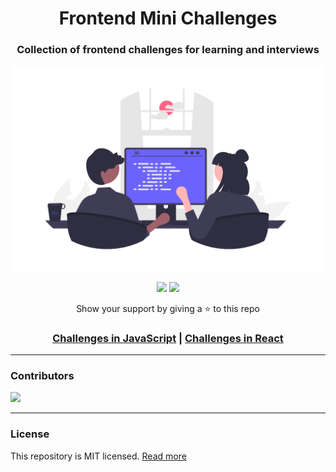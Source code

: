 <div align="center">
  <h1>Frontend Mini Challenges</h1>
  <h3>Collection of frontend challenges for learning and interviews</h3>
  <a href="https://sadanandpai.github.io/frontend-mini-challenges/"><img src="cover.png" alt="web programming" width="500px" /></a>

  [![](https://img.shields.io/github/stars/sadanandpai/frontend-mini-challenges?style=for-the-badge)](#stars)
  [![](https://img.shields.io/github/forks/sadanandpai/frontend-mini-challenges?style=for-the-badge)](#forks)

  <p>Show your support by giving a ⭐ to this repo</p>

  <h3>
    <a href="https://sadanandpai.github.io/frontend-mini-challenges/">Challenges in JavaScript</a> |
    <a href="https://sadanandpai.github.io/frontend-mini-challenges/react/dist/">Challenges in React</a>
  </h3>
</div>

---

### Contributors

<a href="https://github.com/sadanandpai/frontend-mini-challenges/graphs/contributors">
  <img src="https://contrib.rocks/image?repo=sadanandpai/frontend-mini-challenges" />
</a>

---

### License

This repository is MIT licensed. [Read more](./LICENSE)
